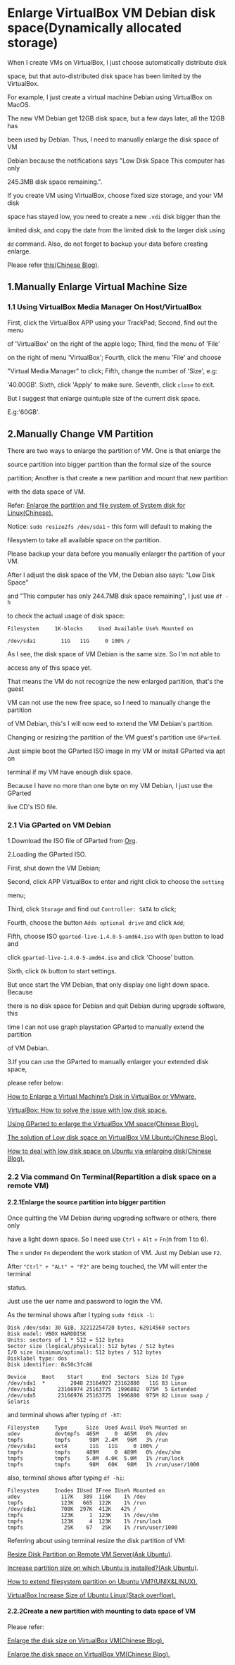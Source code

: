 # Enlarge VirtualBox VM Debian disk space(Dynamically allocated storage)

When I create VMs on VirtualBox, I just choose automatically distribute disk

space, but that auto-distributed disk space has been limited by the VirtualBox.

For example, I just create a virtual machine Debian using VirtualBox on MacOS.

The new VM Debian get 12GB disk space, but a few days later, all the 12GB has

been used by Debian. Thus, I need to manually enlarge the disk space of VM

Debian because the notifications says "Low Disk Space This computer has only

245.3MB disk space remaining.".

If you create VM using VirtualBox, choose fixed size storage, and your VM disk

space has stayed low, you need to create a new `.vdi` disk bigger than the

limited disk, and copy the date from the limited disk to the larger disk using

`dd` command. Also, do not forget to backup your data before creating enlarge.

Please refer [this(Chinese Blog)](https://www.cnblogs.com/xueweihan/p/5923937.html#2).

## 1.Manually Enlarge Virtual Machine Size

### 1.1 Using VirtualBox Media Manager On Host/VirtualBox

First, click the VirtualBox APP using your TrackPad; Second, find out the menu

of 'VirtualBox' on the right of the apple logo; Third, find the menu of 'File'

on the right of menu 'VirtualBox'; Fourth, click the menu 'File' and choose

"Virtual Media Manager" to click; Fifth, change the number of 'Size', e.g:

'40.00GB'. Sixth, click 'Apply' to make sure. Seventh, click `close` to exit.

But I suggest that enlarge quintuple size of the current disk space.

E.g:'60GB'.

## 2.Manually Change VM Partition

There are two ways to enlarge the partition of VM. One is that enlarge the

source partition into bigger partition than the formal size of the source

partition; Another is that create a new partition and mount that new partition

with the data space of VM.

Refer: [Enlarge the partition and file system of System disk for Linux(Chinese).](https://support.huaweicloud.com/usermanual-evs/evs_01_0072.html)

Notice: `sudo resize2fs /dev/sda1` - this form will default to making the

filesystem to take all available space on the partition.

Please backup your data before you manually enlarger the partition of your VM.

After I adjust the disk space of the VM, the Debian also says: "Low Disk Space"

and "This computer has only 244.7MB disk space remaining", I just use `df -h`

to check the actual usage of disk space:

    Filesystem     1K-blocks     Used Available Use% Mounted on
    
    /dev/sda1        11G   11G     0 100% /

As I see, the disk space of VM Debian is the same size. So I'm not able to

access any of this space yet.

That means the VM do not recognize the new enlarged partition, that's the guest

VM can not use the new free space, so I need to manually change the partition

of VM Debian, this's I will now eed to extend the VM Debian's partition.

Changing or resizing the partition of the VM guest's partition use `GParted`.

Just simple boot the GParted ISO image in my VM or install GParted via apt on

terminal if my VM have enough disk space.

Because I have no more than one byte on my VM Debian, I just use the GParted

live CD's ISO file.

### 2.1 Via GParted on VM Debian

1.Download the ISO file of GParted from [Org](https://gparted.org/download.php).

2.Loading the GParted ISO.

First, shut down the VM Debian;

Second, click APP VirtualBox to enter and right click to choose the `setting`

menu;

Third, click `Storage` and find out `Controller: SATA` to click;

Fourth, choose the button `Adds optional drive` and click `Add`;

Fifth, choose ISO `gparted-live-1.4.0-5-amd64.iso` with `Open` button to load and

click `gparted-live-1.4.0-5-amd64.iso` and click 'Choose' button.

Sixth, click `Ok` button to start settings.

But once start the VM Debian, that only display one light down space. Because

there is no disk space for Debian and quit Debian during upgrade software, this

time I can not use graph playstation GParted to manually extend the partition

of VM Debian.

3.If you can use the GParted to manually enlarger your extended disk space,

please refer below:

[How to Enlarge a Virtual Machine’s Disk in VirtualBox or VMware.](https://www.howtogeek.com/124622/how-to-enlarge-a-virtual-machines-disk-in-virtualbox-or-vmware/)

[VirtualBox: How to solve the issue with low disk space.](https://blog.surges.eu/virtualbox-how-to-solve-the-issue-with-low-disk-space/)

[Using GParted to enlarge the VirtualBox VM space(Chinese Blog).](https://cloud.tencent.com/developer/article/1631881)

[The solution of Low disk space on VirtualBox VM Ubuntu(Chinese Blog).](https://blog.csdn.net/qq_46170379/article/details/116808669)

[How to deal with low disk space on Ubuntu via enlarging disk(Chinese Blog).](https://blog.csdn.net/weixin_44886002/article/details/112061001?utm_medium=distribute.pc_relevant.none-task-blog-baidujs_title-0&spm=1001.2101.3001.4242)

### 2.2 Via command On Terminal(Repartition a disk space on a remote VM)

#### 2.2.1Enlarge the source partition into bigger partition

Once quitting the VM Debian during upgrading software or others, there only

have a light down space. So I need use `Ctrl` + `Alt` + `Fn`(n from 1 to 6).

The `n` under `Fn` dependent the work station of VM. Just my Debian use `F2`.

After `"Ctrl" + "ALt" + "F2"` are being touched, the VM will enter the terminal

status.

Just use the uer name and password to login the VM.

As the terminal shows after I typing `sudo fdisk -l`:

    Disk /dev/sda: 30 GiB, 32212254720 bytes, 62914560 sectors
    Disk model: VBOX HARDDISK
    Units: sectors of 1 * 512 = 512 bytes
    Sector size (logical/physical): 512 bytes / 512 bytes
    I/O size (minimum/optimal): 512 bytes / 512 bytes
    Disklabel type: dos
    Disk identifier: 0x50c3fc86

    Device     Boot    Start      End  Sectors  Size Id Type
    /dev/sda1  *        2048 23164927 23162880   11G 83 Linux
    /dev/sda2       23166974 25163775  1996802  975M  5 Extended
    /dev/sda5       23166976 25163775  1996800  975M 82 Linux swap / Solaris

and terminal shows after typing `df -hT`:

    Filesystem     Type      Size  Used Avail Use% Mounted on
    udev           devtmpfs  465M     0  465M   0% /dev
    tmpfs          tmpfs      98M  2.4M   96M   3% /run
    /dev/sda1      ext4       11G   11G     0 100% /
    tmpfs          tmpfs     489M     0  489M   0% /dev/shm
    tmpfs          tmpfs     5.0M  4.0K  5.0M   1% /run/lock
    tmpfs          tmpfs      98M   60K   98M   1% /run/user/1000

also, terminal shows after typing `df -hi`:

    Filesystem     Inodes IUsed IFree IUse% Mounted on
    udev             117K   389  116K    1% /dev
    tmpfs            123K   665  122K    1% /run
    /dev/sda1        708K  297K  412K   42% /
    tmpfs            123K     1  123K    1% /dev/shm
    tmpfs            123K     4  123K    1% /run/lock
    tmpfs             25K    67   25K    1% /run/user/1000

Referring about using terminal resize the disk partition of VM:

[Resize Disk Partition on Remote VM Server(Ask Ubuntu)](https://askubuntu.com/questions/109215/resize-disk-partition-on-remote-vm-server/109224#109224).

[Increase partition size on which Ubuntu is installed?(Ask Ubuntu)](https://askubuntu.com/questions/116351/increase-partition-size-on-which-ubuntu-is-installed).

[How to extend filesystem partition on Ubuntu VM?(UNIX&LINUX).](https://unix.stackexchange.com/a/418412/335824)

[VirtualBox Increase Size of Ubuntu Linux(Stack overflow).](https://stackoverflow.com/a/47551808/10846570)

#### 2.2.2Create a new partition with mounting to data space of VM

Please refer:

[Enlarge the disk size on VirtualBox VM(Chinese Blog).](https://blog.csdn.net/don_chiang709/article/details/82797256?spm=1001.2101.3001.6661.1&utm_medium=distribute.pc_relevant_t0.none-task-blog-2%7Edefault%7ECTRLIST%7ERate-1-82797256-blog-90685295.pc_relevant_layerdownloadsortv1&depth_1-utm_source=distribute.pc_relevant_t0.none-task-blog-2%7Edefault%7ECTRLIST%7ERate-1-82797256-blog-90685295.pc_relevant_layerdownloadsortv1&utm_relevant_index=1)

[Enlarge the disk space on VirtualBox VM(Chinese Blog).](https://blog.csdn.net/xiaoxiangzi520/article/details/111291634)

